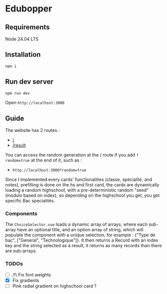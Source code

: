 # Edubopper

## Requirements

Node 24.04 LTS

## Installation

```bash
npm i
```

## Run dev server

```bash
npm run dev
```

Open `http://localhost:3000`

## Guide

The website has 2 routes :

- [/](http://localhost:3000)
- [/result](http://localhost:3000/result)

You can access the random generation at the / route if you add `?random=true` at the end of it, such as :

- `http://localhost:3000?random=true`

Since I implemented every cards' functionalities (classe, spécialité, and notes), prefilling is done on the hs and first card, the cards are dynamically loading a random highschool, with a pre-deterministic random "seed" (modulo based on index), so depending on the highschool you get, you get specific Bac specialités.

### Components

The `ChoiceSelector.vue` loads a dynamic array of arrays, where each sub-array have an optional title, and an option array of string, which will populate the component with a unique selection, for example : {"Type de bac", ["General", "Technologique"]}. It then returns a Record with an index key and the string selected as a result, it returns as many records than there are sub-arrays.

### TODOs

- [ ] /!\ Fix font weights
- [x] Fix gradients
- [ ] Pink radial gradient on highschool card ?
